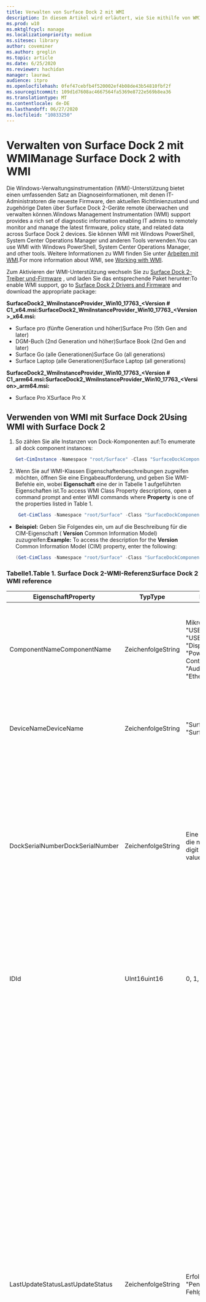```yaml
---
title: Verwalten von Surface Dock 2 mit WMI
description: In diesem Artikel wird erläutert, wie Sie mithilfe von WMI die neueste Firmware, den aktuellen Richtlinienzustand und zugehörige Daten auf Surface Dock 2-Geräten Remote überwachen und verwalten.
ms.prod: w10
ms.mktglfcycl: manage
ms.localizationpriority: medium
ms.sitesec: library
author: coveminer
ms.author: greglin
ms.topic: article
ms.date: 6/25/2020
ms.reviewer: hachidan
manager: laurawi
audience: itpro
ms.openlocfilehash: 0fef47cebfb4f520002ef4b08de43b54810fbf2f
ms.sourcegitcommit: 109d1d7608ac4667564fa5369e8722e569b8ea36
ms.translationtype: MT
ms.contentlocale: de-DE
ms.lasthandoff: 06/27/2020
ms.locfileid: "10833250"
---
```

# <span data-ttu-id="ba501-103">Verwalten von Surface Dock 2 mit WMI</span><span class="sxs-lookup"><span data-stu-id="ba501-103">Manage Surface Dock 2 with WMI</span></span>

<span data-ttu-id="ba501-104">Die Windows-Verwaltungsinstrumentation (WMI)-Unterstützung bietet einen umfassenden Satz an Diagnoseinformationen, mit denen IT-Administratoren die neueste Firmware, den aktuellen Richtlinienzustand und zugehörige Daten über Surface Dock 2-Geräte remote überwachen und verwalten können.</span><span class="sxs-lookup"><span data-stu-id="ba501-104">Windows Management Instrumentation (WMI) support provides a rich set of diagnostic information enabling IT admins to remotely monitor and manage the latest firmware, policy state, and related data across Surface Dock 2 devices.</span></span> <span data-ttu-id="ba501-105">Sie können WMI mit Windows PowerShell, System Center Operations Manager und anderen Tools verwenden.</span><span class="sxs-lookup"><span data-stu-id="ba501-105">You can use WMI with Windows PowerShell, System Center Operations Manager, and other tools.</span></span> <span data-ttu-id="ba501-106">Weitere Informationen zu WMI finden Sie unter [Arbeiten mit WMI](https://docs.microsoft.com/powershell/scripting/learn/ps101/07-working-with-wmi?view=powershell-5.1).</span><span class="sxs-lookup"><span data-stu-id="ba501-106">For more information about WMI, see [Working with WMI](https://docs.microsoft.com/powershell/scripting/learn/ps101/07-working-with-wmi?view=powershell-5.1).</span></span> 

<span data-ttu-id="ba501-107">Zum Aktivieren der WMI-Unterstützung wechseln Sie zu [Surface Dock 2-Treiber und-Firmware](https://www.microsoft.com/download/details.aspx?id=101317) , und laden Sie das entsprechende Paket herunter:</span><span class="sxs-lookup"><span data-stu-id="ba501-107">To enable WMI support, go to [Surface Dock 2 Drivers and Firmware](https://www.microsoft.com/download/details.aspx?id=101317) and download the appropriate package:</span></span>

**<span data-ttu-id="ba501-108">SurfaceDock2_WmiInstanceProvider_Win10_17763_&#60;Version # C1_x64.msi:</span><span class="sxs-lookup"><span data-stu-id="ba501-108">SurfaceDock2_WmiInstanceProvider_Win10_17763_&#60;Version&#62;_x64.msi:</span></span>**<br>

- <span data-ttu-id="ba501-109">Surface pro (fünfte Generation und höher)</span><span class="sxs-lookup"><span data-stu-id="ba501-109">Surface Pro (5th Gen and later)</span></span>
- <span data-ttu-id="ba501-110">DGM-Buch (2nd Generation und höher)</span><span class="sxs-lookup"><span data-stu-id="ba501-110">Surface Book (2nd Gen and later)</span></span>
- <span data-ttu-id="ba501-111">Surface Go (alle Generationen)</span><span class="sxs-lookup"><span data-stu-id="ba501-111">Surface Go (all generations)</span></span>
- <span data-ttu-id="ba501-112">Surface Laptop (alle Generationen)</span><span class="sxs-lookup"><span data-stu-id="ba501-112">Surface Laptop (all generations)</span></span>

 **<span data-ttu-id="ba501-113">SurfaceDock2_WmiInstanceProvider_Win10_17763_&#60;Version # C1_arm64.msi:</span><span class="sxs-lookup"><span data-stu-id="ba501-113">SurfaceDock2_WmiInstanceProvider_Win10_17763_&#60;Version&#62;_arm64.msi:</span></span>** <br>

- <span data-ttu-id="ba501-114">Surface Pro X</span><span class="sxs-lookup"><span data-stu-id="ba501-114">Surface Pro X</span></span>

## <span data-ttu-id="ba501-115">Verwenden von WMI mit Surface Dock 2</span><span class="sxs-lookup"><span data-stu-id="ba501-115">Using WMI with Surface Dock 2</span></span>

1. <span data-ttu-id="ba501-116">So zählen Sie alle Instanzen von Dock-Komponenten auf:</span><span class="sxs-lookup"><span data-stu-id="ba501-116">To enumerate all dock component instances:</span></span>

    ```PowerShell
    Get-CimInstance -Namespace "root/Surface" -Class "SurfaceDockComponent" 
    ```
2. <span data-ttu-id="ba501-117">Wenn Sie auf WMI-Klassen Eigenschaftenbeschreibungen zugreifen möchten, öffnen Sie eine Eingabeaufforderung, und geben Sie WMI-Befehle ein, wobei **Eigenschaft** eine der in Tabelle 1 aufgeführten Eigenschaften ist.</span><span class="sxs-lookup"><span data-stu-id="ba501-117">To access WMI Class Property descriptions, open a command prompt and enter WMI commands where **Property** is one of the properties listed in Table 1.</span></span>

    ```PowerShell
     Get-CimClass -Namespace "root/Surface" -Class "SurfaceDockComponent").CimClassProperties["<Property>"]
    ```

- <span data-ttu-id="ba501-118">**Beispiel:** Geben Sie Folgendes ein, um auf die Beschreibung für die CIM-Eigenschaft ( **Version** Common Information Model) zuzugreifen:</span><span class="sxs-lookup"><span data-stu-id="ba501-118">**Example:** To access the description for the **Version** Common Information Model (CIM) property, enter the following:</span></span>
    ```PowerShell
    (Get-CimClass -Namespace "root/Surface" -Class "SurfaceDockComponent").CimClassProperties["Version"].Qualifiers["Description"].Value
    ```
 
 ### <span data-ttu-id="ba501-119">Tabelle1.</span><span class="sxs-lookup"><span data-stu-id="ba501-119">Table 1.</span></span> <span data-ttu-id="ba501-120">Surface Dock 2-WMI-Referenz</span><span class="sxs-lookup"><span data-stu-id="ba501-120">Surface Dock 2 WMI reference</span></span>

| <span data-ttu-id="ba501-121">Eigenschaft</span><span class="sxs-lookup"><span data-stu-id="ba501-121">Property</span></span>         | <span data-ttu-id="ba501-122">Typ</span><span class="sxs-lookup"><span data-stu-id="ba501-122">Type</span></span>   | <span data-ttu-id="ba501-123">Erwarteter Wert (e)</span><span class="sxs-lookup"><span data-stu-id="ba501-123">Expected Value(s)</span></span>                                                                                                                                                                                                            | <span data-ttu-id="ba501-124">Beschreibung</span><span class="sxs-lookup"><span data-stu-id="ba501-124">Description</span></span>                                                                                                                                                                                                                                                                                                                                                                                                                                                                                                                                                                                                                                                                                                                                                                                                                                                                                                                                                                                                                                                                                                                                                                                                                                                                                                                                                                                                                                                                                                                                                                                                                                                                                                                                                                                                 |
| ---------------- | ------ | ---------------------------------------------------------------------------------------------------------------------------------------------------------------------------------------------------------------------------- | ----------------------------------------------------------------------------------------------------------------------------------------------------------------------------------------------------------------------------------------------------------------------------------------------------------------------------------------------------------------------------------------------------------------------------------------------------------------------------------------------------------------------------------------------------------------------------------------------------------------------------------------------------------------------------------------------------------------------------------------------------------------------------------------------------------------------------------------------------------------------------------------------------------------------------------------------------------------------------------------------------------------------------------------------------------------------------------------------------------------------------------------------------------------------------------------------------------------------------------------------------------------------------------------------------------------------------------------------------------------------------------------------------------------------------------------------------------------------------------------------------------------------------------------------------------------------------------------------------------------------------------------------------------------------------------------------------------------------------------------------------------------------------------------------------------- |
| <span data-ttu-id="ba501-125">ComponentName</span><span class="sxs-lookup"><span data-stu-id="ba501-125">ComponentName</span></span>    | <span data-ttu-id="ba501-126">Zeichenfolge</span><span class="sxs-lookup"><span data-stu-id="ba501-126">String</span></span> | <span data-ttu-id="ba501-127">Mikrocontroller</span><span class="sxs-lookup"><span data-stu-id="ba501-127">“Microcontroller”</span></span> <br><span data-ttu-id="ba501-128">"USB-Hub 1"</span><span class="sxs-lookup"><span data-stu-id="ba501-128">“USB Hub 1”</span></span> <br><span data-ttu-id="ba501-129">"USB-Hub 2"</span><span class="sxs-lookup"><span data-stu-id="ba501-129">“USB Hub 2”</span></span> <br><span data-ttu-id="ba501-130">"Display-Port-Hub"</span><span class="sxs-lookup"><span data-stu-id="ba501-130">“Display Port Hub”</span></span> <br><span data-ttu-id="ba501-131">"Power Delivery Controller"</span><span class="sxs-lookup"><span data-stu-id="ba501-131">“Power Delivery Controller”</span></span> <br><span data-ttu-id="ba501-132">"Audio-Codec"</span><span class="sxs-lookup"><span data-stu-id="ba501-132">“Audio Codec”</span></span> <br><span data-ttu-id="ba501-133">"Ethernet-Controller"</span><span class="sxs-lookup"><span data-stu-id="ba501-133">“Ethernet Controller”</span></span>                                                                         | <span data-ttu-id="ba501-134">Die folgende Eigenschaft listet den spezifischen Namen der Gerätekomponente auf, der die zugehörigen CIM-Kurs Daten (Common Information Model) entsprechen.</span><span class="sxs-lookup"><span data-stu-id="ba501-134">The following property lists the specific name of the device component that the accompanying Common Information Model (CIM) class data corresponds to.</span></span>                                                                                                                                                                                                                                                                                                                                                                                                                                                                                                                                                                                                                                                                                                                                                                                                                                                                                                                                                                                                                                                                                                                                                                                                                                                                                                                                                                                                                                                                                                                                                                                                                                                  |
| <span data-ttu-id="ba501-135">DeviceName</span><span class="sxs-lookup"><span data-stu-id="ba501-135">DeviceName</span></span>       | <span data-ttu-id="ba501-136">Zeichenfolge</span><span class="sxs-lookup"><span data-stu-id="ba501-136">String</span></span> | <span data-ttu-id="ba501-137">"Surface Dock 1"</span><span class="sxs-lookup"><span data-stu-id="ba501-137">“Surface Dock 1”</span></span> <br><span data-ttu-id="ba501-138">"Surface Dock 2"</span><span class="sxs-lookup"><span data-stu-id="ba501-138">“Surface Dock 2”</span></span>                                                                                                                                                                                        | <span data-ttu-id="ba501-139">Die folgende Eigenschaft enthält den Namen des Dock-Geräts, zu dem die bestimmte Gerätekomponente gehört.</span><span class="sxs-lookup"><span data-stu-id="ba501-139">The following property contains the name of the dock device that the specific device component belongs to.</span></span>                                                                                                                                                                                                                                                                                                                                                                                                                                                                                                                                                                                                                                                                                                                                                                                                                                                                                                                                                                                                                                                                                                                                                                                                                                                                                                                                                                                                                                                                                                                                                                                                                                                                                               |
| <span data-ttu-id="ba501-140">DockSerialNumber</span><span class="sxs-lookup"><span data-stu-id="ba501-140">DockSerialNumber</span></span> | <span data-ttu-id="ba501-141">Zeichenfolge</span><span class="sxs-lookup"><span data-stu-id="ba501-141">String</span></span> | <span data-ttu-id="ba501-142">Eine fortlaufende Zahl von zwölf (12) Ziffern, die nur numerische Werte enthält</span><span class="sxs-lookup"><span data-stu-id="ba501-142">A twelve (12) digit serial number containing only numerical values</span></span>                                                                                                                                                           | <span data-ttu-id="ba501-143">Die folgende Eigenschaft zeichnet die Seriennummer des angeschlossenen Dock Geräts auf.</span><span class="sxs-lookup"><span data-stu-id="ba501-143">The following property records the serial number of the attached dock device.</span></span> <span data-ttu-id="ba501-144">Diese Seriennummer ist für jede Komponente exakt identisch, wenn Sie zum gleichen Dock-Gerät gehören.</span><span class="sxs-lookup"><span data-stu-id="ba501-144">This serial number is the exact same for every component as they belong to the same dock device.</span></span> <span data-ttu-id="ba501-145">Als Referenz kann diese Seriennummer physisch auf der Unterseite des Surface Dock selbst gefunden werden.</span><span class="sxs-lookup"><span data-stu-id="ba501-145">For reference, this serial number can be found physically on the underside of the Surface Dock itself.</span></span>                                                                                                                                                                                                                                                                                                                                                                                                                                                                                                                                                                                                                                                                                                                                                                                                                                                                                                                                                                                                                                                                                                                                                                                                                                                                                                                                                                                                                                                                                                                    |
| <span data-ttu-id="ba501-146">ID</span><span class="sxs-lookup"><span data-stu-id="ba501-146">Id</span></span>               | <span data-ttu-id="ba501-147">UInt16</span><span class="sxs-lookup"><span data-stu-id="ba501-147">uint16</span></span> | <span data-ttu-id="ba501-148">0, 1, 2,..., 65535</span><span class="sxs-lookup"><span data-stu-id="ba501-148">0, 1, 2, ..., 65535</span></span>                                                                                                                                                                                                          | <span data-ttu-id="ba501-149">Die folgende Eigenschaft ist eine eindeutige ID, die von NULL (0) startet und aufzählt.</span><span class="sxs-lookup"><span data-stu-id="ba501-149">The following property is a unique Id that starts from zero (0) and counts up.</span></span> <span data-ttu-id="ba501-150">Diese Variable wird verwendet, um die aufgelisteten WMI-Instanzen zu nummerieren.</span><span class="sxs-lookup"><span data-stu-id="ba501-150">This variable is used for numbering the enumerated WMI instances.</span></span>                                                                                                                                                                                                                                                                                                                                                                                                                                                                                                                                                                                                                                                                                                                                                                                                                                                                                                                                                                                                                                                                                                                                                                                                                                                                                                                                                                                                                                                                                                                                                                                                                                                        |
| <span data-ttu-id="ba501-151">LastUpdateStatus</span><span class="sxs-lookup"><span data-stu-id="ba501-151">LastUpdateStatus</span></span> | <span data-ttu-id="ba501-152">Zeichenfolge</span><span class="sxs-lookup"><span data-stu-id="ba501-152">String</span></span> | <span data-ttu-id="ba501-153">Erfolg</span><span class="sxs-lookup"><span data-stu-id="ba501-153">“Success”</span></span> <br><span data-ttu-id="ba501-154">"PendingDockReattach"</span><span class="sxs-lookup"><span data-stu-id="ba501-154">“PendingDockReattach”</span></span> <br><span data-ttu-id="ba501-155">Fehlgeschlagen</span><span class="sxs-lookup"><span data-stu-id="ba501-155">“Failed”</span></span>                                                                                                                                                                             | <span data-ttu-id="ba501-156">Die folgende Eigenschaft gibt den letzten versuchten CFU-Status (Component Firmware Update) für die fragliche Gerätekomponente an.</span><span class="sxs-lookup"><span data-stu-id="ba501-156">The following property details the last attempted Component Firmware Update (CFU) status for the device component in question.</span></span> <span data-ttu-id="ba501-157">Mögliche Werte sind: **Erfolg,** **ausstehende Dock erneut anfügen** und **Fehler.**</span><span class="sxs-lookup"><span data-stu-id="ba501-157">Possible values are: **Success,** **Pending Dock Reattach,** and **Failed.**</span></span><br><br><br><span data-ttu-id="ba501-158">- **Erfolg** zeigt an, dass die zuvor angewendete neue Firmware erfolgreich angewendet wurde.</span><span class="sxs-lookup"><span data-stu-id="ba501-158">- **Success** indicates that previously applied new firmware was applied successfully</span></span><br><span data-ttu-id="ba501-159">- **Ausstehend Dock erneut anfügen** gibt an, dass für die Gerätekomponente ein neues Update aussteht, und der Benutzer muss den Surface Connector des Docks trennen und erneut anfügen, um das neue Update anzuwenden.</span><span class="sxs-lookup"><span data-stu-id="ba501-159">- **Pending Dock Reattach** indicates there is a new update pending for the device component and the user must detach and reattach the Dock’s Surface connector in order to apply the new update.</span></span><br><span data-ttu-id="ba501-160">- **Fehler** : gibt an, dass ein möglicher rechtmäßiger Fehler während des CFU-Prozesses aufgetreten ist oder dass das Peripheriegerät in der erwarteten Version nicht gestartet wurde.</span><span class="sxs-lookup"><span data-stu-id="ba501-160">- **Failed** indicates that a possible legitimate error occurred during the CFU process or the peripheral did not boot up in the expected version.</span></span> <span data-ttu-id="ba501-161">Bei einem **fehlerhaften** Fall ist dies kein Hinweis darauf, dass das Gerät nicht funktioniert, sondern eher Fehler beim Versuch, das Gerät zu aktualisieren.</span><span class="sxs-lookup"><span data-stu-id="ba501-161">In the **Failed** case, this is not an indication that the device is not working, but rather something erroneous occurred when trying to update the device.</span></span> <span data-ttu-id="ba501-162">In diesem Fall wird die vorherige Firmware weiterhin ausgeführt.</span><span class="sxs-lookup"><span data-stu-id="ba501-162">In such case, the previous firmware will continue to run.</span></span>                                                                                                                                                                                                                                                                                                                                                                                                                                                                                                                                                                                                                                                                                                                                                                                                                                                                                                                         |
| <span data-ttu-id="ba501-163">PolicyState</span><span class="sxs-lookup"><span data-stu-id="ba501-163">PolicyState</span></span>      | <span data-ttu-id="ba501-164">Zeichenfolge</span><span class="sxs-lookup"><span data-stu-id="ba501-164">String</span></span> | <span data-ttu-id="ba501-165">Aktiviert</span><span class="sxs-lookup"><span data-stu-id="ba501-165">“Enabled”</span></span> <br><span data-ttu-id="ba501-166">Deaktiviert</span><span class="sxs-lookup"><span data-stu-id="ba501-166">“Disabled”</span></span>                                                                                                                                                                                                     | <span data-ttu-id="ba501-167">Die folgende Eigenschaft gibt die aktuelle Semm-Richtlinie (Surface Enterprise Management Mode) für die Gerätekomponente an.</span><span class="sxs-lookup"><span data-stu-id="ba501-167">The following property indicates the current Surface Enterprise Management Mode (SEMM) policy for the device component.</span></span> <span data-ttu-id="ba501-168">Mögliche Werte sind: **aktiviert** und **deaktiviert.**</span><span class="sxs-lookup"><span data-stu-id="ba501-168">Possible values are: **Enabled** and **Disabled.**</span></span><br><br><br><span data-ttu-id="ba501-169">- **Aktiviert** gibt an, dass das Semm-System dem Host Gerät den Zugriff auf und die Verwendung der Gerätekomponente gestattet hat.</span><span class="sxs-lookup"><span data-stu-id="ba501-169">- **Enabled** indicates that the SEMM system has allowed the host device to access and use the device component</span></span><br><span data-ttu-id="ba501-170">- **Deaktiviert** gibt an, dass das Semm-System nicht zulässig ist, und verhindert dadurch, dass der Hostcomputer auf die Gerätekomponente zugreifen und diese verwenden kann.</span><span class="sxs-lookup"><span data-stu-id="ba501-170">- **Disabled** indicates that the SEMM system has disallowed and thereby prevented the host machine from accessing and using the device component.</span></span>                                                                                                                                                                                                                                                                                                                                                                                                                                                                                                                                                                                                                                                                                                                                                                                                                                                                                                                                                                                                                                                                                                                                                                                                                                                                                                                                                     |
| <span data-ttu-id="ba501-171">ProductId</span><span class="sxs-lookup"><span data-stu-id="ba501-171">ProductId</span></span>        | <span data-ttu-id="ba501-172">Zeichenfolge []</span><span class="sxs-lookup"><span data-stu-id="ba501-172">String[]</span></span> | <span data-ttu-id="ba501-173">Eine Liste von Hex-Zeichenfolgen, die jeweils zwischen "0x0000" und "0xFFFF" liegen können</span><span class="sxs-lookup"><span data-stu-id="ba501-173">A list of hex strings, which can each range from “0x0000” to “0xFFFF”</span></span>                                                                                                                                                        | <span data-ttu-id="ba501-174">Mit der folgenden Eigenschaft wird die Produkt-ID (PID) der Gerätekomponente klassifiziert.</span><span class="sxs-lookup"><span data-stu-id="ba501-174">The following property classifies the Product Id (PID) of the device component.</span></span> <span data-ttu-id="ba501-175">Es ist möglich, dass mehr als eine PID aufgeführt ist.</span><span class="sxs-lookup"><span data-stu-id="ba501-175">It is possible for there to be more than one PID listed.</span></span> <span data-ttu-id="ba501-176">Bei einem USB-Hub werden beispielsweise sowohl Super Speed (SS)-als auch Hochgeschwindigkeits-Geräte (HS) in einem singulären "Hub" gebündelt.</span><span class="sxs-lookup"><span data-stu-id="ba501-176">In the case of a USB Hub, for example, both Super Speed (SS) and High Speed (HS) devices are lumped into a singular “Hub."</span></span> <span data-ttu-id="ba501-177">Daher würden zwei (2) PIDs in diesem Array aufgeführt.</span><span class="sxs-lookup"><span data-stu-id="ba501-177">Therefore, two (2) PIDs would be listed within this array.</span></span>                                                                                                                                                                                                                                                                                                                                                                                                                                                                                                                                                                                                                                                                                                                                                                                                                                                                                                                                                                                                                                                                                                                                                                                                                                                                                                                                                                                                                                                                           |
| <span data-ttu-id="ba501-178">Status</span><span class="sxs-lookup"><span data-stu-id="ba501-178">Status</span></span>           | <span data-ttu-id="ba501-179">Zeichenfolge</span><span class="sxs-lookup"><span data-stu-id="ba501-179">String</span></span> | <span data-ttu-id="ba501-180">OK</span><span class="sxs-lookup"><span data-stu-id="ba501-180">“OK”</span></span> <br><span data-ttu-id="ba501-181">Getrennt</span><span class="sxs-lookup"><span data-stu-id="ba501-181">“Disconnected”</span></span> <br><span data-ttu-id="ba501-182">Fehler</span><span class="sxs-lookup"><span data-stu-id="ba501-182">“Error”</span></span> <br><span data-ttu-id="ba501-183">Fehlt</span><span class="sxs-lookup"><span data-stu-id="ba501-183">“Missing”</span></span> <br><span data-ttu-id="ba501-184">"DeviceHandleInUse"</span><span class="sxs-lookup"><span data-stu-id="ba501-184">“DeviceHandleInUse”</span></span> <br><span data-ttu-id="ba501-185">Deaktiviert</span><span class="sxs-lookup"><span data-stu-id="ba501-185">“Disabled”</span></span> <br><span data-ttu-id="ba501-186">"NotSupportedByWmi"</span><span class="sxs-lookup"><span data-stu-id="ba501-186">“NotSupportedByWmi”</span></span>                                                                                                             | <span data-ttu-id="ba501-187">Die folgende Eigenschaft beschreibt den Zustand der Dock-Verbindung mit dem Hostcomputer.</span><span class="sxs-lookup"><span data-stu-id="ba501-187">The following property describes the state of the Dock’s connection to the host machine.</span></span> <span data-ttu-id="ba501-188">Mögliche Werte sind: **OK,** **getrennt,** **Fehler,** **Fehlend** , **DeviceHandleInUse,**  **deaktiviert** und **NotSupportedByWmi.**</span><span class="sxs-lookup"><span data-stu-id="ba501-188">Possible values are: **OK,** **Disconnected,** **Error,** **Missing,** **DeviceHandleInUse,**  **Disabled,** and **NotSupportedByWmi.**</span></span> <br><span data-ttu-id="ba501-189">- **OK** zeigt an, dass das Gerät erfolgreich mit dem Hostcomputer verbunden ist, und es gibt keine Probleme, die dessen Funktionalität hemmen würden.</span><span class="sxs-lookup"><span data-stu-id="ba501-189">- **OK** indicates that the device is successfully connected to the host machine and no problems exist, which would inhibit its functionality</span></span> <br><span data-ttu-id="ba501-190">- " **Getrennt** " gibt an, dass der Surface-Verbinder, der die Verbindung für alle Gerätekomponenten bereitstellt, derzeit nicht an den Hostcomputer angefügt ist.</span><span class="sxs-lookup"><span data-stu-id="ba501-190">- **Disconnected** indicates that the Surface connector, which provides the connection for all the device components, is currently not attached to the host machine.</span></span> <br><span data-ttu-id="ba501-191">- **Fehler** weist auf ein potenzielles Problem mit der Geräteinstanz hin, und die Geräteschnittstelle wurde mehr als wahrscheinlich mit einem gelben Ausrufezeichen im Geräte-Manager gekennzeichnet – überprüfen Sie die **Statuscode** -Eigenschaft, um detailliertere Informationen zur Art des aufgetretenen Fehlers zu erhalten.</span><span class="sxs-lookup"><span data-stu-id="ba501-191">- **Error** indicates a potential issue with the device instance and the device interface has more than likely been labeled with a yellow exclamation point in the Device Manager – check the **StatusCode** property for more detailed information on the type of error that occurred.</span></span> <br><span data-ttu-id="ba501-192">- **Fehlt** gibt an, dass das Gerät auf dem Hostcomputer aufgezählt wurde, aber aus irgendeinem Grund nicht.</span><span class="sxs-lookup"><span data-stu-id="ba501-192">- **Missing** indicates that the device was expected to have enumerated on the host machine, but for some reason did not.</span></span> <span data-ttu-id="ba501-193">Die **Statuscode** -Eigenschaft hält den Wert 24, um diese fehlerhafte Situation anzugeben.</span><span class="sxs-lookup"><span data-stu-id="ba501-193">The **StatusCode** property will hold the value of 24 to indicate this erroneous situation.</span></span><br><span data-ttu-id="ba501-194">- **DeviceHandleInUse** gibt an, dass ein anderer Prozess derzeit mit dem Gerät kommuniziert, wodurch dieser WMI-Instanzenanbieter (Windows Management Instrumentation) von seinen Kommunikationsanforderungen absieht.</span><span class="sxs-lookup"><span data-stu-id="ba501-194">- **DeviceHandleInUse** indicates that another process is currently communicating with the device, which prohibits this Windows Management Instrumentation (WMI) Instance Provider from its communication requests.</span></span> <span data-ttu-id="ba501-195">Versuchen Sie erneut, Ihren WMI-Befehl auszuführen!</span><span class="sxs-lookup"><span data-stu-id="ba501-195">Try executing your WMI command again!</span></span> <br> <span data-ttu-id="ba501-196">- **Deaktiviert** gibt an, dass die aktuelle Richtlinie für den Semm (Surface Enterprise Management Mode) nicht zulässig ist, und verhindert dadurch, dass der Hostcomputer auf die Gerätekomponente zugreifen und diese verwenden kann.</span><span class="sxs-lookup"><span data-stu-id="ba501-196">- **Disabled** indicates that the current Surface Enterprise Management Mode (SEMM) policy has disallowed and thereby prevented the host machine from accessing and using the device component.</span></span> <span data-ttu-id="ba501-197">Weitere Informationen finden Sie im **PolicyState** -Eigenschaftenfeld.</span><span class="sxs-lookup"><span data-stu-id="ba501-197">See the **PolicyState** property field for more information.</span></span><br><span data-ttu-id="ba501-198">- **NotSupportedByWmi** gibt an, dass das angeschlossene Dock zurzeit nicht von diesem WMI-Anbieter unterstützt wird.</span><span class="sxs-lookup"><span data-stu-id="ba501-198">- **NotSupportedByWmi** indicates the connected dock is currently not supported by this WMI Provider.</span></span> <span data-ttu-id="ba501-199">Dieser Status wird für das Surface Dock 1 angezeigt, das derzeit nicht von diesem WMI-Instanzenanbieter unterstützt wird.</span><span class="sxs-lookup"><span data-stu-id="ba501-199">This status will appear for the Surface Dock 1, which is currently not supported by this WMI Instance Provider.</span></span>|
| <span data-ttu-id="ba501-200">Statuscode</span><span class="sxs-lookup"><span data-stu-id="ba501-200">StatusCode</span></span>       | <span data-ttu-id="ba501-201">UInt32</span><span class="sxs-lookup"><span data-stu-id="ba501-201">uint32</span></span> | <span data-ttu-id="ba501-202">[Geräte-Manager-Fehler Code](https://docs.microsoft.com/windows-hardware/drivers/install/device-manager-error-messages) , der aus der CIM_LogicalDevice WMI-Klasse abgerufen wurde (innerhalb von *cimwin32. MOF*)</span><span class="sxs-lookup"><span data-stu-id="ba501-202">[Device Manager Error Code](https://docs.microsoft.com/windows-hardware/drivers/install/device-manager-error-messages) obtained from the CIM_LogicalDevice WMI Class (within *cimwin32.mof*)</span></span> | <span data-ttu-id="ba501-203">Die folgende Eigenschaft bietet den Geräte-Manager-Fehlercode für die angegebene Dock-Komponente.</span><span class="sxs-lookup"><span data-stu-id="ba501-203">The following property provides the Device Manager error code for the given dock component.</span></span> <span data-ttu-id="ba501-204">Der Wert 0 (null) gibt an, dass die Dock-Komponente ordnungsgemäß funktioniert. ein Wert, der größer als 0 (null) ist, gibt ein Problem oder einen möglichen Fehler mit der Dock-Komponente an.</span><span class="sxs-lookup"><span data-stu-id="ba501-204">A value of zero (0) indicates that the dock component is working correctly; a value greater than zero (0) indicates an issue or a possible error with the dock component.</span></span> <span data-ttu-id="ba501-205">Da die Dock-Komponente mit mehreren Geräteschnittstellen aufzählen kann, ist es möglich, dass weitere Fehlercodes für den Geräte-Manager vorhanden sind.</span><span class="sxs-lookup"><span data-stu-id="ba501-205">Because the dock component may enumerate with several device interfaces, it is possible there may be additional Device Manager error codes.</span></span> <span data-ttu-id="ba501-206">Dieses Eigenschaftenfeld listet nur einen einzelnen Fehlercode auf, auch wenn mehrere verfügbar sind.</span><span class="sxs-lookup"><span data-stu-id="ba501-206">This property field only lists a single error code even if multiple are available.</span></span> <span data-ttu-id="ba501-207">Der Geräte-Manager beschriftet das Gerät nur dann mit einem gelben Ausrufezeichen, wenn bestimmte Fehlercodes aufgetreten sind.</span><span class="sxs-lookup"><span data-stu-id="ba501-207">The Device Manager will label the device with a yellow exclamation point only when certain error codes have occurred.</span></span>                                                                                                                                                                                                                                                                                                                                                                                                                                                                                                                                                                                                                                                                                                                                                                                                                                                                                                                                                                                                                                                                                                                                                                                |
| <span data-ttu-id="ba501-208">VendorID</span><span class="sxs-lookup"><span data-stu-id="ba501-208">VendorId</span></span>         | <span data-ttu-id="ba501-209">Zeichenfolge</span><span class="sxs-lookup"><span data-stu-id="ba501-209">String</span></span> | <span data-ttu-id="ba501-210">Eine Hex-Zeichenfolge, die zwischen "0x0000" und "0xFFFF" liegen kann</span><span class="sxs-lookup"><span data-stu-id="ba501-210">A hex string that can range from “0x0000” to “0xFFFF”</span></span>                                                                                                                                                                        | <span data-ttu-id="ba501-211">Die folgende Eigenschaft stellt die spezifische Vendor-ID (vid) der Gerätekomponente dar.</span><span class="sxs-lookup"><span data-stu-id="ba501-211">The following property notes the specific Vendor Id (VID) of the device component.</span></span>                                                                                                                                                                                                                                                                                                                                                                                                                                                                                                                                                                                                                                                                                                                                                                                                                                                                                                                                                                                                                                                                                                                                                                                                                                                                                                                                                                                                                                                                                                                                                                                                                                                                                                                       |
| <span data-ttu-id="ba501-212">Version</span><span class="sxs-lookup"><span data-stu-id="ba501-212">Version</span></span>          | <span data-ttu-id="ba501-213">Zeichenfolge</span><span class="sxs-lookup"><span data-stu-id="ba501-213">String</span></span> | <span data-ttu-id="ba501-214">Eine Versionszeichenfolge, die das Formular wie folgt enthält: "x. y. z", wobei x, y und z numerische Werte sind.</span><span class="sxs-lookup"><span data-stu-id="ba501-214">A version string, which has the form as follows: “x.y.z”, where x, y, and z are numerical values.</span></span>                                                                                                                            | <span data-ttu-id="ba501-215">Die folgende Eigenschaft gibt die aktuelle Version der Firmware an, die derzeit auf der Gerätekomponente ausgeführt wird.</span><span class="sxs-lookup"><span data-stu-id="ba501-215">The following property specifies the current version of the firmware, which is currently running on the device component.</span></span>                                                                                                                                                                                                                                                                                                                                                                                                                                                                                                                                                                                                                                                                                                                                                                                                                                                                                                                                                                                                                                                                                                                                                                                                                                                                                                                                                                                                                                                                                                                                                                                                                                                                                |


## <span data-ttu-id="ba501-216">Mehr erfahren</span><span class="sxs-lookup"><span data-stu-id="ba501-216">Learn more</span></span>

- [<span data-ttu-id="ba501-217">Sichere Surface Dock 2-Anschlüsse mit Semm</span><span class="sxs-lookup"><span data-stu-id="ba501-217">Secure Surface Dock 2 ports with SEMM</span></span>](secure-surface-dock-ports-semm.md)
- [<span data-ttu-id="ba501-218">Neuerungen in Surface Dock 2</span><span class="sxs-lookup"><span data-stu-id="ba501-218">What's new in Surface Dock 2</span></span>](surface-dock-whats-new.md)
- [<span data-ttu-id="ba501-219">Fehlercodes des Geräte-Managers</span><span class="sxs-lookup"><span data-stu-id="ba501-219">Device Manager error codes</span></span>](https://docs.microsoft.com/windows-hardware/drivers/install/device-manager-error-messages)
- [<span data-ttu-id="ba501-220">Arbeiten mit WMI</span><span class="sxs-lookup"><span data-stu-id="ba501-220">Working with WMI</span></span>](https://docs.microsoft.com/powershell/scripting/learn/ps101/07-working-with-wmi?view=powershell-5.1)
